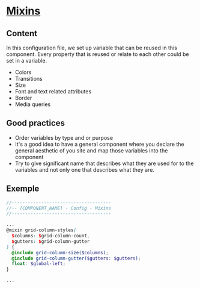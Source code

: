 # [Mixins](https://sass-lang.com/documentation/at-rules/mixin)
## Content
In this configuration file, we set up variable that can be reused in this component. Every property that is reused or
relate to each other could be set in a variable.

- Colors
- Transitions
- Size
- Font and text related attributes
- Border
- Media queries

## Good practices
- Order variables by type and or purpose
- It's a good idea to have a general component where you declare the general aesthetic of you site and map those variables into the component
- Try to give significant name that describes what they are used for to the variables and not only one that describes what they are.


## Exemple
```scss
//-------------------------------------
//-- [COMPONENT_NAME] - Config - Mixins
//-------------------------------------

...
@mixin grid-column-styles(
  $columns: $grid-column-count,
  $gutters: $grid-column-gutter
) {
  @include grid-column-size($columns);
  @include grid-column-gutter($gutters: $gutters);
  float: $global-left;
}

...

```


